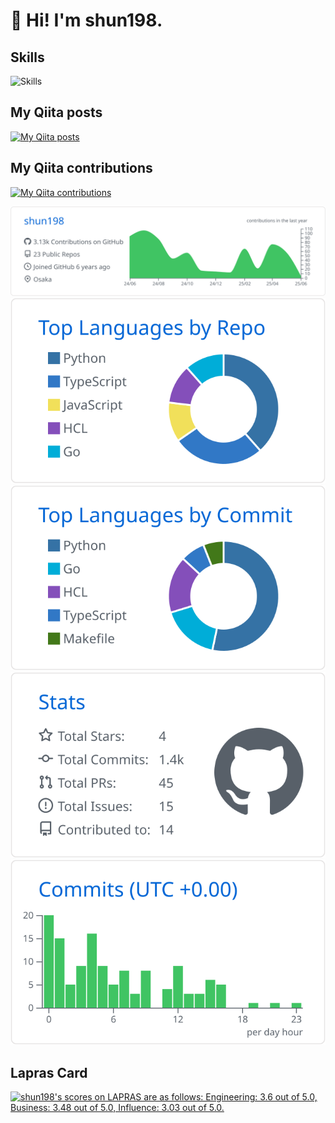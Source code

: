 # 👋 Hi! I'm shun198.

## Skills
[](https://github.com/syvixor/skills-icons)

![Skills](https://skills-icons.vercel.app/api/icons?i=python,golang,django,djangorestframework,fastapi,linux,mysql,postgresql,kafka,nginx,docker,aws,gcp,kubernetes,githubactions,argocd,sentry,datadog,terraform,dbt,github,gitlab,vscode&perline=10)

## My Qiita posts
[![My Qiita posts](https://qiita-badge.apiapi.app/s/shun198/posts.svg)](http://qiita.com/shun198)
## My Qiita contributions
[![My Qiita contributions](https://qiita-badge.apiapi.app/s/shun198/contributions.svg)](http://qiita.com/shun198)

[![](https://raw.githubusercontent.com/shun198/shun198/master/profile-summary-card-output/github/0-profile-details.svg)](https://github.com/vn7n24fzkq/github-profile-summary-cards)
[![](https://raw.githubusercontent.com/shun198/shun198/master/profile-summary-card-output/github/1-repos-per-language.svg)](https://github.com/vn7n24fzkq/github-profile-summary-cards) [![](https://raw.githubusercontent.com/shun198/shun198/master/profile-summary-card-output/github/2-most-commit-language.svg)](https://github.com/vn7n24fzkq/github-profile-summary-cards)
[![](https://raw.githubusercontent.com/shun198/shun198/master/profile-summary-card-output/github/3-stats.svg)](https://github.com/vn7n24fzkq/github-profile-summary-cards) [![](https://raw.githubusercontent.com/shun198/shun198/master/profile-summary-card-output/github/4-productive-time.svg)](https://github.com/vn7n24fzkq/github-profile-summary-cards)

## Lapras Card
<!--START_SECTION:lapras-card-->
<p ><a href="https://lapras.com/public/shun198" target="_blank" rel="noopener noreferrer"><img alt="shun198's scores on LAPRAS are as follows: Engineering: 3.6 out of 5.0, Business: 3.48 out of 5.0, Influence: 3.03 out of 5.0." src="https://lapras-card-generator.vercel.app/api/svg?e=3.6&b=3.48&i=3.03&b1=%23020E27&b2=%230E5593&i1=%23030E21&i2=%231688BF&l=en" width="400" ></a></p>
<!--END_SECTION:lapras-card-->

